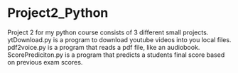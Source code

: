 # Project2_Python
Project 2 for my python course consists of 3 different small projects. ytDownload.py is a program to download youtube videos into you local files. pdf2voice.py is a program that reads a pdf file, like an audiobook. ScorePrediciton.py is a program that predicts a students final score based on previous exam scores.

